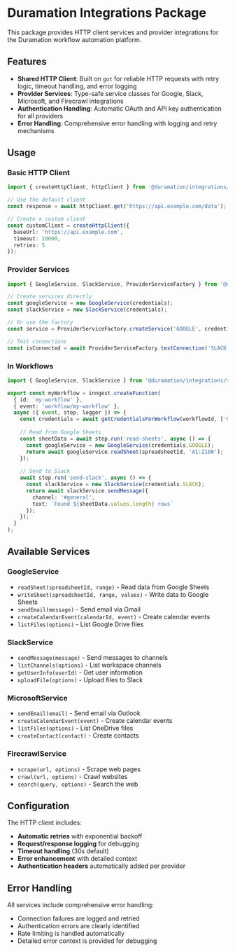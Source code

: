 # Duramation Integrations Package

This package provides HTTP client services and provider integrations for the Duramation workflow automation platform.

## Features

- **Shared HTTP Client**: Built on `got` for reliable HTTP requests with retry logic, timeout handling, and error logging
- **Provider Services**: Type-safe service classes for Google, Slack, Microsoft, and Firecrawl integrations
- **Authentication Handling**: Automatic OAuth and API key authentication for all providers
- **Error Handling**: Comprehensive error handling with logging and retry mechanisms

## Usage

### Basic HTTP Client

```typescript
import { createHttpClient, httpClient } from '@duramation/integrations/server';

// Use the default client
const response = await httpClient.get('https://api.example.com/data');

// Create a custom client
const customClient = createHttpClient({
  baseUrl: 'https://api.example.com',
  timeout: 10000,
  retries: 5
});
```

### Provider Services

```typescript
import { GoogleService, SlackService, ProviderServiceFactory } from '@duramation/integrations/server';

// Create services directly
const googleService = new GoogleService(credentials);
const slackService = new SlackService(credentials);

// Or use the factory
const service = ProviderServiceFactory.createService('GOOGLE', credentials);

// Test connections
const isConnected = await ProviderServiceFactory.testConnection('SLACK', credentials);
```

### In Workflows

```typescript
import { GoogleService, SlackService } from '@duramation/integrations/server';

export const myWorkflow = inngest.createFunction(
  { id: 'my-workflow' },
  { event: 'workflow/my-workflow' },
  async ({ event, step, logger }) => {
    const credentials = await getCredentialsForWorkflow(workflowId, ['GOOGLE', 'SLACK']);
    
    // Read from Google Sheets
    const sheetData = await step.run('read-sheets', async () => {
      const googleService = new GoogleService(credentials.GOOGLE);
      return await googleService.readSheet(spreadsheetId, 'A1:Z100');
    });
    
    // Send to Slack
    await step.run('send-slack', async () => {
      const slackService = new SlackService(credentials.SLACK);
      return await slackService.sendMessage({
        channel: '#general',
        text: `Found ${sheetData.values.length} rows`
      });
    });
  }
);
```

## Available Services

### GoogleService
- `readSheet(spreadsheetId, range)` - Read data from Google Sheets
- `writeSheet(spreadsheetId, range, values)` - Write data to Google Sheets
- `sendEmail(message)` - Send email via Gmail
- `createCalendarEvent(calendarId, event)` - Create calendar events
- `listFiles(options)` - List Google Drive files

### SlackService
- `sendMessage(message)` - Send messages to channels
- `listChannels(options)` - List workspace channels
- `getUserInfo(userId)` - Get user information
- `uploadFile(options)` - Upload files to Slack

### MicrosoftService
- `sendEmail(email)` - Send email via Outlook
- `createCalendarEvent(event)` - Create calendar events
- `listFiles(options)` - List OneDrive files
- `createContact(contact)` - Create contacts

### FirecrawlService
- `scrape(url, options)` - Scrape web pages
- `crawl(url, options)` - Crawl websites
- `search(query, options)` - Search the web

## Configuration

The HTTP client includes:
- **Automatic retries** with exponential backoff
- **Request/response logging** for debugging
- **Timeout handling** (30s default)
- **Error enhancement** with detailed context
- **Authentication headers** automatically added per provider

## Error Handling

All services include comprehensive error handling:
- Connection failures are logged and retried
- Authentication errors are clearly identified
- Rate limiting is handled automatically
- Detailed error context is provided for debugging